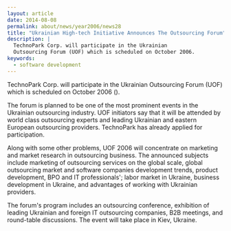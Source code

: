 ```yaml
---
layout: article
date: 2014-08-08
permalink: about/news/year2006/news28
title: "Ukrainian High-tech Initiative Announces The Outsourcing Forum"
description: |
  TechnoPark Corp. will participate in the Ukrainian
  Outsourcing Forum (UOF) which is scheduled on October 2006.
keywords:
  - software development
---
```


TechnoPark Corp. will participate in the Ukrainian Outsourcing Forum (UOF) which is scheduled on 
October 2006 ().

The forum is planned to be one of the most prominent events in the Ukrainian outsourcing industry. 
UOF initiators say that it will be attended by world class outsourcing experts and leading Ukrainian 
and eastern European outsourcing providers. TechnoPark has already applied for participation.

Along with some other problems, UOF 2006 will concentrate on marketing and market research in 
outsourcing business. The announced subjects include marketing of outsourcing services on the global 
scale, global outsourcing market and software companies development trends, product development, BPO 
and IT professionals'; labor market in Ukraine, business development in Ukraine, and advantages of 
working with Ukrainian providers.

The forum's program includes an outsourcing conference, exhibition of leading Ukrainian and foreign 
IT outsourcing companies, B2B meetings, and round-table discussions. The event will take place in 
Kiev, Ukraine.
